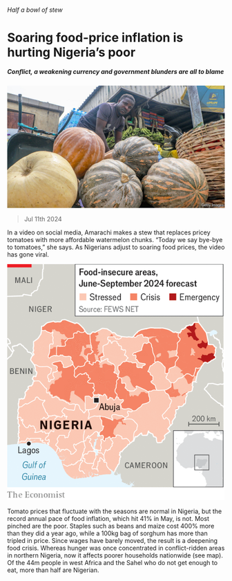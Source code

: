 ###### Half a bowl of stew

# Soaring food-price inflation is hurting Nigeria’s poor 

##### Conflict, a weakening currency and government blunders are all to blame 

![image](images/20240713_MAP505.jpg) 

> Jul 11th 2024 

In a video on social media, Amarachi makes a stew that replaces pricey tomatoes with more affordable watermelon chunks. “Today we say bye-bye to tomatoes,” she says. As Nigerians adjust to soaring food prices, the video has gone viral.

![image](images/20240713_MAM948.png) 


Tomato prices that fluctuate with the seasons are normal in Nigeria, but the record annual pace of food inflation, which hit 41% in May, is not. Most pinched are the poor. Staples such as beans and maize cost 400% more than they did a year ago, while a 100kg bag of sorghum has more than tripled in price. Since wages have barely moved, the result is a deepening food crisis. Whereas hunger was once concentrated in conflict-ridden areas in northern Nigeria, now it affects poorer households nationwide (see map). Of the 44m people in west Africa and the Sahel who do not get enough to eat, more than half are Nigerian. 

